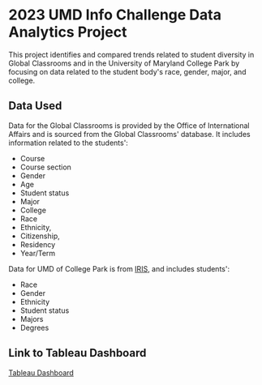 # 2023 UMD Info Challenge Data Analytics Project
This project identifies and compared trends related to student diversity in Global Classrooms and in the University of Maryland College Park by focusing on data related to the student body's race, gender, major, and college.   

## Data Used
Data for the Global Classrooms is provided by the Office of International Affairs and is sourced from the Global Classrooms' database. It includes information related to the students':
- Course
- Course section
- Gender 
- Age
- Student status
- Major
- College
- Race
- Ethnicity,
- Citizenship, 
- Residency 
- Year/Term  

Data for UMD of College Park is from [IRIS](https://www.usmd.edu/IRIS/), and includes students':
- Race 
- Gender 
- Ethnicity
- Student status
- Majors
- Degrees

## Link to Tableau Dashboard
[Tableau Dashboard](https://public.tableau.com/views/GlobalClassrooms2/GlobalvsUMDRaceandGenderDash?:language=en-US&:display_count=n&:origin=viz_share_link)
